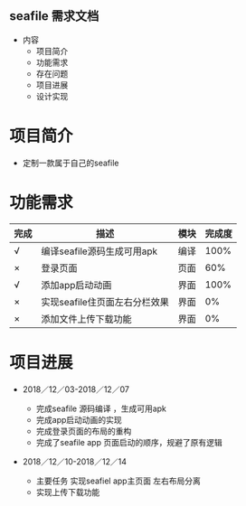## seafile 需求文档

  - 内容
    - 项目简介
    - 功能需求
    - 存在问题
    - 项目进展
    - 设计实现

# 项目简介
  - 定制一款属于自己的seafile
  
# 功能需求
|完成|描述|模块|完成度|
|---|---|---|---|
|√| 编译seafile源码生成可用apk |编译|100%|
|×| 登录页面 |页面|60%|
|√| 添加app启动动画|界面|100%|
|×| 实现seafile住页面左右分栏效果|界面|0%|
|×| 添加文件上传下载功能|界面|0%|



# 项目进展
  - 2018／12／03-2018／12／07
    - 完成seafile 源码编译 ，生成可用apk
    - 完成app启动动画的实现
    - 完成登录页面的布局的重构
    - 完成了seafile app 页面启动的顺序，规避了原有逻辑
    
    
    
  - 2018／12／10-2018／12／14
    - 主要任务 实现seafiel app主页面 左右布局分离
    - 实现上传下载功能

